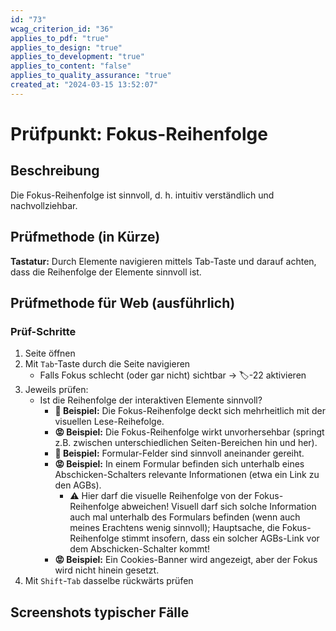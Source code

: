 ```yaml
---
id: "73"
wcag_criterion_id: "36"
applies_to_pdf: "true"
applies_to_design: "true"
applies_to_development: "true"
applies_to_content: "false"
applies_to_quality_assurance: "true"
created_at: "2024-03-15 13:52:07"
---
```


# Prüfpunkt: Fokus-Reihenfolge

## Beschreibung

Die Fokus-Reihenfolge ist sinnvoll, d. h. intuitiv verständlich und nachvollziehbar.

## Prüfmethode (in Kürze)

**Tastatur:** Durch Elemente navigieren mittels Tab-Taste und darauf achten, dass die Reihenfolge der Elemente sinnvoll ist.

## Prüfmethode für Web (ausführlich)

### Prüf-Schritte

1. Seite öffnen
1. Mit `Tab`-Taste durch die Seite navigieren
    - Falls Fokus schlecht (oder gar nicht) sichtbar → 🏷️-22 aktivieren
1. Jeweils prüfen:
    - Ist die Reihenfolge der interaktiven Elemente sinnvoll?
        - **🙂 Beispiel:** Die Fokus-Reihenfolge deckt sich mehrheitlich mit der visuellen Lese-Reihefolge.
        - **😡 Beispiel:** Die Fokus-Reihenfolge wirkt unvorhersehbar (springt z.B. zwischen unterschiedlichen Seiten-Bereichen hin und her).
        - **🙂 Beispiel:** Formular-Felder sind sinnvoll aneinander gereiht.
        - **😡 Beispiel:** In einem Formular befinden sich unterhalb eines Abschicken-Schalters relevante Informationen (etwa ein Link zu den AGBs).
            - ⚠️ Hier darf die visuelle Reihenfolge von der Fokus-Reihenfolge abweichen! Visuell darf sich solche Information auch mal unterhalb des Formulars befinden (wenn auch meines Erachtens wenig sinnvoll); Hauptsache, die Fokus-Reihenfolge stimmt insofern, dass ein solcher AGBs-Link vor dem Abschicken-Schalter kommt!
        - **😡 Beispiel:** Ein Cookies-Banner wird angezeigt, aber der Fokus wird nicht hinein gesetzt.
1. Mit `Shift`-`Tab` dasselbe rückwärts prüfen

## Screenshots typischer Fälle

